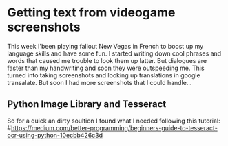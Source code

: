 # Getting text from videogame screenshots

This week I'been playing fallout New Vegas in French to boost up my language skills and have some fun.
I started writing down cool phrases and words that caused me trouble to look them up latter. But dialogues are faster than my handwriting and soon they were outspeeding me. This turned into taking screenshots and looking up translations in google transalate. But soon I had more screenshots that I could handle...

## Python Image Library and Tesseract
So for a quick an dirty soultion I found what I needed following this tutorial:
#https://medium.com/better-programming/beginners-guide-to-tesseract-ocr-using-python-10ecbb426c3d


